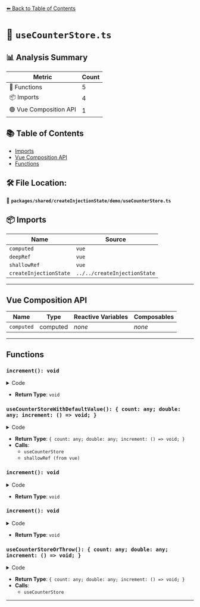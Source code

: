 [⬅️ Back to Table of Contents](../../../../index.md)

# 📄 `useCounterStore.ts`

## 📊 Analysis Summary

| Metric | Count |
|--------|-------|
| 🔧 Functions | 5 |
| 📦 Imports | 4 |
| 🟢 Vue Composition API | 1 |

## 📚 Table of Contents

- [Imports](#imports)
- [Vue Composition API](#vue-composition-api)
- [Functions](#functions)

## 🛠️ File Location:
📂 **`packages/shared/createInjectionState/demo/useCounterStore.ts`**

## 📦 Imports

| Name | Source |
|------|--------|
| `computed` | `vue` |
| `deepRef` | `vue` |
| `shallowRef` | `vue` |
| `createInjectionState` | `../../createInjectionState` |


---

## Vue Composition API

| Name | Type | Reactive Variables | Composables |
|------|------|-------------------|-------------|
| `computed` | computed | *none* | *none* |


---

## Functions

### `increment(): void`

<details><summary>Code</summary>

```ts
function increment() {
    count.value++
  }
```
</details>

- **Return Type**: `void`
### `useCounterStoreWithDefaultValue(): { count: any; double: any; increment: () => void; }`

<details><summary>Code</summary>

```ts
export function useCounterStoreWithDefaultValue() {
  return useCounterStore() ?? {
    count: shallowRef(0),
    double: shallowRef(0),
    increment: () => {},
  }
}
```
</details>

- **Return Type**: `{ count: any; double: any; increment: () => void; }`
- **Calls**:
  - `useCounterStore`
  - `shallowRef (from vue)`
### `increment(): void`

<details><summary>Code</summary>

```ts
() => {}
```
</details>

- **Return Type**: `void`
### `increment(): void`

<details><summary>Code</summary>

```ts
() => {}
```
</details>

- **Return Type**: `void`
### `useCounterStoreOrThrow(): { count: any; double: any; increment: () => void; }`

<details><summary>Code</summary>

```ts
export function useCounterStoreOrThrow() {
  const counterStore = useCounterStore()
  if (counterStore == null)
    throw new Error('Please call `useProvideCounterStore` on the appropriate parent component')
  return counterStore
}
```
</details>

- **Return Type**: `{ count: any; double: any; increment: () => void; }`
- **Calls**:
  - `useCounterStore`

---